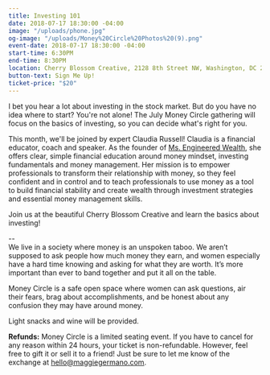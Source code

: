 ```yaml
---
title: Investing 101
date: 2018-07-17 18:30:00 -04:00
image: "/uploads/phone.jpg"
og-image: "/uploads/Money%20Circle%20Photos%20(9).png"
event-date: 2018-07-17 18:30:00 -04:00
start-time: 6:30PM
end-time: 8:30PM
location: Cherry Blossom Creative, 2128 8th Street NW, Washington, DC 20001
button-text: Sign Me Up!
ticket-price: "$20"
---
```


I bet you hear a lot about investing in the stock market. But do you have no idea where to start? You're not alone! The July Money Circle gathering will focus on the basics of investing, so you can decide what's right for you.

This month, we'll be joined by expert Claudia Russell! Claudia is a financial educator, coach and speaker. As the founder of [Ms. Engineered Wealth](http://msengineeredwealth.com/), she offers clear, simple financial education around money mindset, investing fundamentals and money management. Her mission is to empower professionals to transform their relationship with money, so they feel confident and in control and to teach professionals to use money as a tool to build financial stability and create wealth through investment strategies and essential money management skills.

Join us at the beautiful Cherry Blossom Creative and learn the basics about investing!

--\
We live in a society where money is an unspoken taboo. We aren’t supposed to ask people how much money they earn, and women especially have a hard time knowing and asking for what they are worth. It’s more important than ever to band together and put it all on the table.

Money Circle is a safe open space where women can ask questions, air their fears, brag about accomplishments, and be honest about any confusion they may have around money.

Light snacks and wine will be provided.

**Refunds:** Money Circle is a limited seating event. If you have to cancel for any reason within 24 hours, your ticket is non-refundable. However, feel free to gift it or sell it to a friend! Just be sure to let me know of the exchange at [hello@maggiegermano.com](mailto:hello@maggiegermano.com).